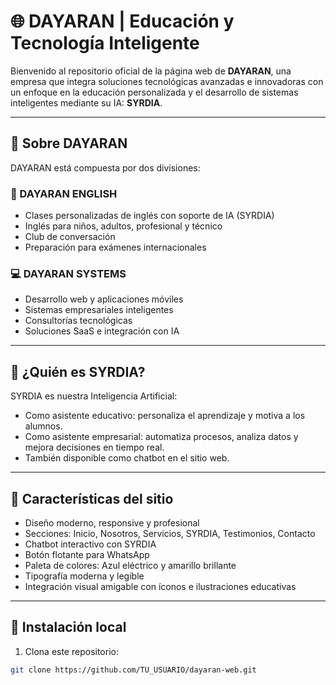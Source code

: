 # 🌐 DAYARAN | Educación y Tecnología Inteligente

Bienvenido al repositorio oficial de la página web de **DAYARAN**, una empresa que integra soluciones tecnológicas avanzadas e innovadoras con un enfoque en la educación personalizada y el desarrollo de sistemas inteligentes mediante su IA: **SYRDIA**.

---

## 🧠 Sobre DAYARAN

DAYARAN está compuesta por dos divisiones:

### 📘 DAYARAN ENGLISH
- Clases personalizadas de inglés con soporte de IA (SYRDIA)
- Inglés para niños, adultos, profesional y técnico
- Club de conversación
- Preparación para exámenes internacionales

### 💻 DAYARAN SYSTEMS
- Desarrollo web y aplicaciones móviles
- Sistemas empresariales inteligentes
- Consultorías tecnológicas
- Soluciones SaaS e integración con IA

---

## 🤖 ¿Quién es SYRDIA?

SYRDIA es nuestra Inteligencia Artificial:
- Como asistente educativo: personaliza el aprendizaje y motiva a los alumnos.
- Como asistente empresarial: automatiza procesos, analiza datos y mejora decisiones en tiempo real.
- También disponible como chatbot en el sitio web.

---

## 🎯 Características del sitio

- Diseño moderno, responsive y profesional
- Secciones: Inicio, Nosotros, Servicios, SYRDIA, Testimonios, Contacto
- Chatbot interactivo con SYRDIA
- Botón flotante para WhatsApp
- Paleta de colores: Azul eléctrico y amarillo brillante
- Tipografía moderna y legible
- Integración visual amigable con íconos e ilustraciones educativas

---

## 🚀 Instalación local

1. Clona este repositorio:
```bash
git clone https://github.com/TU_USUARIO/dayaran-web.git
